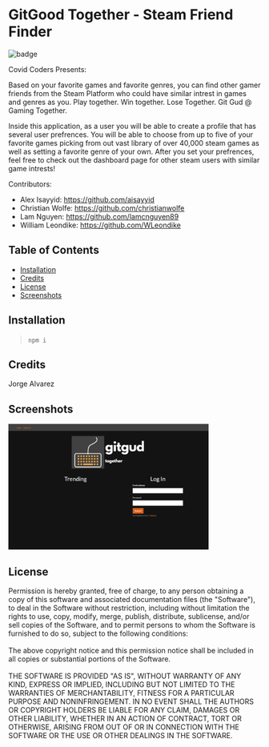 # GitGood Together - Steam Friend Finder

  ![badge](https://img.shields.io/badge/License-MIT-blue)

  Covid Coders Presents:
  
  Based on your favorite games and favorite genres, you can find other gamer friends from the Steam Platform who could have similar intrest in games and genres as you. Play together. Win together. Lose Together. Git Gud @ Gaming Together.

  Inside this application, as a user you will be able to create a profile that has several user prefrences. You will be able to choose from up to five of your favorite games picking from out vast library of over 40,000 steam games as well as setting a favorite genre of your own. After you set your prefrences, feel free to check out the dashboard page for other steam users with similar game intrests!

  Contributors: <br>
  - Alex Isayyid: https://github.com/aisayyid <br>
  - Christian Wolfe: https://github.com/christianwolfe <br>
  - Lam Nguyen: https://github.com/lamcnguyen89 <br>
  - William Leondike: https://github.com/WLeondike <br>


  ## Table of Contents

  * [Installation](#installation)
  * [Credits](#credits)
  * [License](#license)
  * [Screenshots](#screenshots)
  

  ## Installation
  
  > ``` npm i ```
  
  
  ## Credits
  
  Jorge Alvarez
  

  ## Screenshots

  <img src =".\public\images\phaseOneHomePage.png" width="400">


  ## License
  
  Permission is hereby granted, free of charge, to any person obtaining a copy of this software and associated documentation files (the "Software"), to deal in the Software without restriction, including without limitation the rights to use, copy, modify, merge, publish, distribute, sublicense, and/or sell copies of the Software, and to permit persons to whom the Software is furnished to do so, subject to the following conditions: <br> <br> The above copyright notice and this permission notice shall be included in all copies or substantial portions of the Software. <br> <br> THE SOFTWARE IS PROVIDED "AS IS", WITHOUT WARRANTY OF ANY KIND, EXPRESS OR IMPLIED, INCLUDING BUT NOT LIMITED TO THE WARRANTIES OF MERCHANTABILITY, FITNESS FOR A PARTICULAR PURPOSE AND NONINFRINGEMENT. IN NO EVENT SHALL THE AUTHORS OR COPYRIGHT HOLDERS BE LIABLE FOR ANY CLAIM, DAMAGES OR OTHER LIABILITY, WHETHER IN AN ACTION OF CONTRACT, TORT OR OTHERWISE, ARISING FROM OUT OF OR IN CONNECTION WITH THE SOFTWARE OR THE USE OR OTHER DEALINGS IN THE SOFTWARE.